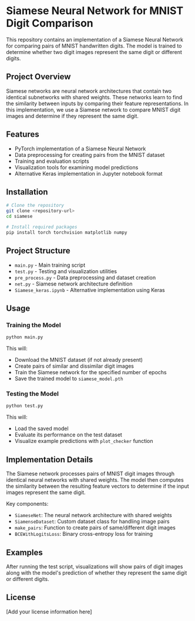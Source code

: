 # Siamese Neural Network for MNIST Digit Comparison

This repository contains an implementation of a Siamese Neural Network for comparing pairs of MNIST handwritten digits. The model is trained to determine whether two digit images represent the same digit or different digits.

## Project Overview

Siamese networks are neural network architectures that contain two identical subnetworks with shared weights. These networks learn to find the similarity between inputs by comparing their feature representations. In this implementation, we use a Siamese network to compare MNIST digit images and determine if they represent the same digit.

## Features

- PyTorch implementation of a Siamese Neural Network
- Data preprocessing for creating pairs from the MNIST dataset
- Training and evaluation scripts
- Visualization tools for examining model predictions
- Alternative Keras implementation in Jupyter notebook format

## Installation

```bash
# Clone the repository
git clone <repository-url>
cd siamese

# Install required packages
pip install torch torchvision matplotlib numpy
```

## Project Structure

- `main.py` - Main training script
- `test.py` - Testing and visualization utilities
- `pre_process.py` - Data preprocessing and dataset creation
- `net.py` - Siamese network architecture definition
- `Siamese_keras.ipynb` - Alternative implementation using Keras

## Usage

### Training the Model

```bash
python main.py
```

This will:
- Download the MNIST dataset (if not already present)
- Create pairs of similar and dissimilar digit images
- Train the Siamese network for the specified number of epochs
- Save the trained model to `siamese_model.pth`

### Testing the Model

```bash
python test.py
```

This will:
- Load the saved model
- Evaluate its performance on the test dataset
- Visualize example predictions with `plot_checker` function

## Implementation Details

The Siamese network processes pairs of MNIST digit images through identical neural networks with shared weights. The model then computes the similarity between the resulting feature vectors to determine if the input images represent the same digit.

Key components:
- `SiameseNet`: The neural network architecture with shared weights
- `SiamenseDataset`: Custom dataset class for handling image pairs
- `make_pairs`: Function to create pairs of same/different digit images
- `BCEWithLogitsLoss`: Binary cross-entropy loss for training

## Examples

After running the test script, visualizations will show pairs of digit images along with the model's prediction of whether they represent the same digit or different digits.

## License

[Add your license information here]
